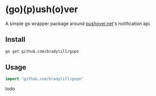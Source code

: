 # (go)(p)ush(o)ver

A simple go wrapper package around [pushover.net](https://pushover.net/)'s notification api.

## Install
```bash
go get github.com/bradylill/gopo
```

## Usage
```go
import "github.com/bradylill/gopo"
```
todo
